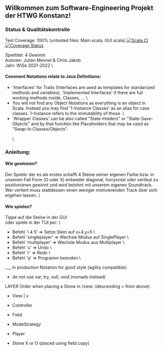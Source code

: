## Willkommen zum Software-Engineering Projekt der HTWG Konstanz!

### Status & Qualitätskontrolle
Test Coverage: 100% (untested files: Main.scala, GUI.scala)
[![Scala CI](https://github.com/cr-jkb/4-gewinnt/actions/workflows/scala.yml/badge.svg)](https://github.com/cr-jkb/4-gewinnt/actions/workflows/scala.yml)
[![Coverage Status](https://coveralls.io/repos/github/cr-jkb/4-gewinnt/badge.svg)](https://coveralls.io/github/cr-jkb/4-gewinnt)

Spieltitel: 4 Gewinnt \
Autoren: Julian Mennel & Chris Jakob \
Jahr: WiSe 2021-2022 \
#### Comment Notations relate to Java Definitions:
- 'Interfaces' for Traits (Interfaces are used as templates for standarized methods and variables), 'Implemented Interfaces' if there are full working methods inside, Classes, ... \
- You will not find any Object Notations as everything is an object in Scala. Instead you may find '1-Instance Classes' as an alias for case classes. 1-Instance refers to the immutability of those. \
- 'Wrapper Classes' can be also called "State-Holders" or "State-Save-Objects" and by that function like Placeholders that may be used as "Swap-In Classes/Objects". \
\
\
### Anleitung:

#### Wie gewinnen?
Der Spieler der es als erstes schafft 4 Steine seiner eigenen Farbe bzw. in unserem Fall Form (O oder X) entweder diagonal, horizontal oder vertikal zu positionieren gewinnt und wird belohnt mit unserem eigenen Soundtrack. Wer verliert muss stattdessen einen weniger motivierenden Track über sich ergehen lassen. \

#### Wie spielen?
Tippe auf die Steine in der GUI \
oder spiele in der TUI per: \
- Befehl 'i 4 5' => Setze Stein auf x=4,y=5 \
- Befehl 'singleplayer' => Wechsle Modus auf SinglePlayer \
- Befehl 'multiplayer' => Wechsle Modus aus Multiplayer \
- Befehl 'u' => Undo \
- Befehl 'r' => Redo \
- Befehl 'q' => Programm beenden \

___ in production
Notation for good style (agility compatible):
- do not use var, try, null, void (monads instead)


LAYER Order when placing a Stone in /view: (descending = from above)
- View
|
v
- Controller

- Field
- ModeStrategy
- Player
- Stone X or O (placed using field.copy)
